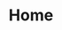 ---
# Feel free to add content and custom Front Matter to this file.
# To modify the layout, see https://jekyllrb.com/docs/themes/#overriding-theme-defaults

layout: home
title: Home
about: Something about us idk idk *btw markdown support* aaaaaaaaaaaaaa isyfgisdgf sf s7yrf sdgb sdifg sfiuyg rtg fsfg sidfg sdifg s8dif tgsdf9y wper9fy sfdighs dfis f9syf s 
---